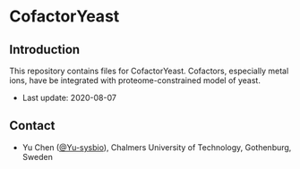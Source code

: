 CofactorYeast
===============

Introduction
------------

This repository contains files for CofactorYeast. Cofactors, especially metal ions, have be integrated with proteome-constrained model of yeast.

* Last update: 2020-08-07


Contact
-------------------------------

* Yu Chen ([@Yu-sysbio](https://github.com/Yu-sysbio)), Chalmers University of Technology, Gothenburg, Sweden

